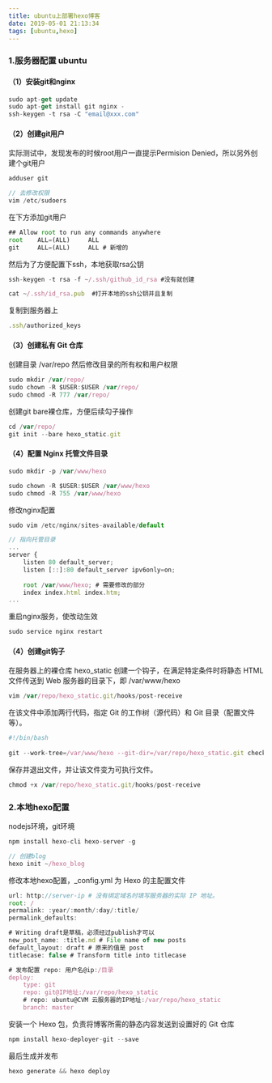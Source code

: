 ```yaml
---
title: ubuntu上部署hexo博客
date: 2019-05-01 21:13:34
tags: [ubuntu,hexo]
---
```


### 1.服务器配置 ubuntu
#### （1）安装git和nginx
```js
sudo apt-get update
sudo apt-get install git nginx -
ssh-keygen -t rsa -C "email@xxx.com"
```

#### （2）创建git用户
实际测试中，发现发布的时候root用户一直提示Permision Denied，所以另外创建个git用户
```js
adduser git

// 去修改权限
vim /etc/sudoers
```
在下方添加git用户
```js
## Allow root to run any commands anywhere
root    ALL=(ALL)     ALL
git     ALL=(ALL)     ALL # 新增的
```
然后为了方便配置下ssh，本地获取rsa公钥
```js
ssh-keygen -t rsa -f ~/.ssh/github_id_rsa #没有就创建

cat ~/.ssh/id_rsa.pub  #打开本地的ssh公钥并且复制
```
复制到服务器上
```js
.ssh/authorized_keys
```

#### （3）创建私有 Git 仓库
创建目录 /var/repo 然后修改目录的所有权和用户权限
```js
sudo mkdir /var/repo/
sudo chown -R $USER:$USER /var/repo/
sudo chmod -R 777 /var/repo/
```
创建git bare裸仓库，方便后续勾子操作
```js
cd /var/repo/
git init --bare hexo_static.git
```

#### （4）配置 Nginx 托管文件目录
```js
sudo mkdir -p /var/www/hexo

sudo chown -R $USER:$USER /var/www/hexo
sudo chmod -R 755 /var/www/hexo
```
修改nginx配置
```js
sudo vim /etc/nginx/sites-available/default

// 指向托管目录
...
server {
    listen 80 default_server;
    listen [::]:80 default_server ipv6only=on;
 
    root /var/www/hexo; # 需要修改的部分
    index index.html index.htm;
...
```
重启nginx服务，使改动生效

```js
sudo service nginx restart
```
#### （4）创建git钩子
在服务器上的裸仓库 hexo_static 创建一个钩子，在满足特定条件时将静态 HTML 文件传送到 Web 服务器的目录下，即 /var/www/hexo
```js
vim /var/repo/hexo_static.git/hooks/post-receive
```
在该文件中添加两行代码，指定 Git 的工作树（源代码）和 Git 目录（配置文件等）。
```js
#!/bin/bash
 
git --work-tree=/var/www/hexo --git-dir=/var/repo/hexo_static.git checkout -f
```
保存并退出文件，并让该文件变为可执行文件。
```js
chmod +x /var/repo/hexo_static.git/hooks/post-receive
```

### 2.本地hexo配置
nodejs环境，git环境
```js
npm install hexo-cli hexo-server -g

// 创建blog
hexo init ~/hexo_blog
```
修改本地hexo配置，_config.yml 为 Hexo 的主配置文件
```js
url: http://server-ip # 没有绑定域名时填写服务器的实际 IP 地址。
root: /
permalink: :year/:month/:day/:title/
permalink_defaults:

# Writing draft是草稿，必须经过publish才可以
new_post_name: :title.md # File name of new posts
default_layout: draft # 原来的值是 post
titlecase: false # Transform title into titlecase

# 发布配置 repo: 用户名@ip:/目录
deploy:
    type: git
    repo: git@IP地址:/var/repo/hexo_static
    # repo: ubuntu@CVM 云服务器的IP地址:/var/repo/hexo_static
    branch: master
```
安装一个 Hexo 包，负责将博客所需的静态内容发送到设置好的 Git 仓库
```js
npm install hexo-deployer-git --save
```
最后生成并发布
```js
hexo generate && hexo deploy

```
